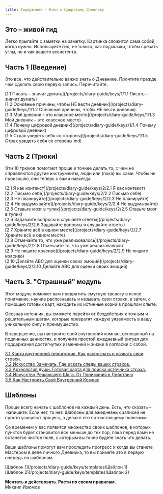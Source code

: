 ```yaml
---
title: Содержание – Ключ к Цифровому Дневнику
---
```

## Это – живой гид

Легко прыгайте с заметки на заметку. Картинка сложится сама собой, когда нужно. Используйте гид, не только, как подсказки, чтобы срезать углы, но и как вашего ассистента.
## Часть 1 (Введение)

Это все, что действительно важно знать о Дневнике. Прочтите прежде, чем сделать свою первую запись. Перечитайте.

[1.1 Писать – значит думать](/projects/diary-guide/keys/1/1.1 Писать – значит думать) <br>
[1.2 Основные причины, чтобы НЕ вести дневник](/projects/diary-guide/keys/1/1.2 Основные причины, чтобы НЕ вести дневник) <br>
[1.3 Мой дневник – это классное место](/projects/diary-guide/keys/1/1.3 Мой дневник – это классное место) <br>
[1.4 Почему цифровой дневник](/projects/diary-guide/keys/1/1.4 Почему цифровой дневник) <br>
[1.5 Страх увидеть себя со стороны](/projects/diary-guide/keys/1/1.5 Страх увидеть себя со стороны.md) <br>

## Часть 2 (Трюки)

Эти 10 трюков помогают проще и точнее делать то, с чем не справляются другие инструменты, люди или (пока) вы сами. Чтобы ни произошло, они теперь с вами навсегда. 

[2.1 Я как контекст](/projects/diary-guide/keys/2/2.1 Я как контекст) <br>
[2.2 Письмо себе](/projects/diary-guide/keys/2/2.2 Письмо себе) <br>
[2.3 Не планируйте](/projects/diary-guide/keys/2/2.3 Не планируйте) <br>
[2.4 Не выдумывайте](/projects/diary-guide/keys/2/2.4 Не выдумывайте) <br>
[2.5 Ставьте мозг в тупик](/projects/diary-guide/keys/2/2.5 Ставьте мозг в тупик) <br>
[2.6 Задавайте вопросы и слушайте ответы](/projects/diary-guide/keys/2/2.6 Задавайте вопросы и слушайте ответы) <br>
[2.7 Храните всё в одном месте](/projects/diary-guide/keys/2/2.7 Храните всё в одном месте) <br>
[2.8 Отмечайте то, что уже реализовалось](/projects/diary-guide/keys/2/2.8 Отмечайте то, что уже реализовалось) <br>
[2.9 Не пишите красиво](/projects/diary-guide/keys/2/2.9 Не пишите красиво) <br>
[2.10 Делайте ABC для оценки своих эмоций](/projects/diary-guide/keys/2/2.10 Делайте ABC для оценки своих эмоций) <br>

## Часть 3. "Страшный" модуль

Этот модуль поможет вам превратить смутную тревогу в ясное понимание, научив распознавать и называть свои страхи, а затем, с помощью готовых карт, находить их истинные корни в прошлом опыте. 

Осознав источник, вы сможете перейти от бездействия к точным и решительным шагам, которые превратят каждую уязвимость в вашу уникальную силу и преимущество. 

В завершение, вы настроите свой внутренний компас, основанный на подлинных ценностях, и получите простой ежедневный ритуал для поддержания достигнутых изменений и жизни в согласии с собой.

[3.1 Карта внутренней территории. Как распознать и назвать свои страхи.](/projects/diary-guide/keys/3/3.1%20Карта%20внутренней%20территории%20–%20Как%20распознать%20и%20назвать%20свои%20страхи) <br>
[3.2 Искусство Замечать. Где искать следы ваших страхов.](/projects/diary-guide/keys/3/3.2%20Искусство%20Замечать.%20Где%20искать%20следы%20ваших%20страхов.) <br>
[3.3 Археология души. Готовая карта для поиска источника страха.](/projects/diary-guide/keys/3/3.3%20Археология%20души.%20Готовая%20карта%20для%20поиска%20источника%20страха.) <br>
[3.4 Искусство Решающего Шага. От Понимания к Действию](/projects/diary-guide/keys/3/3.4%20Искусство%20Решающего%20Шага.%20От%20Понимания%20к%20Действию) <br>
[3.5 Как Настроить Свой Внутренний Компас](/projects/diary-guide/keys/3/3.5%20Как%20Настроить%20Свой%20Внутренний%20Компас) <br>

## Шаблоны

Проще всего начать с шаблонов на каждый день. Есть, что сказать – напишите. Если нет, то нет. Шаблоны для ежедневных записей не просто ускоряют процесс, а делают его по-настоящему полезным.

Со временем у вас появится множество своих шаблонов, в которых пунктов будет становится все меньше до тех пор, пока перед вами не останется чистое поле, с которым вы точно будете знать что делать.

Ваши шаблоны помогут вам проследить прогресс и когда вы станете Мастером в деле личного Дневника, то вы поймёте это в первую очередь по шаблонам.

[Шаблон 1](/projects/diary-guide/keys/templates/Шаблон 1) <br>
[Шаблон 2](/projects/diary-guide/keys/templates/Шаблон 2)

**Мечтать и действовать. Расти по своим правилам.** <br>
Михаил Изюмов
